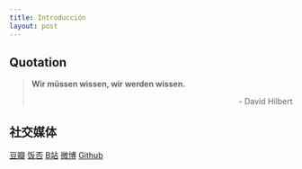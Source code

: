 ```yaml
---
title: Introducción
layout: post
---
```


## Quotation

>**Wir müssen wissen, wir werden wissen.**
<br/><div style="text-align: right"> - David Hilbert </div>

## 社交媒体

[豆瓣](https://www.douban.com/people/Jegvar)
[饭否](http://fanfou.com/Jegvar)
[B站](https://space.bilibili.com/10272827)
[微博](https://weibo.com/u/7133912465)
[Github](https://github.com/Windigkeit/Windigkeit.github.io)

